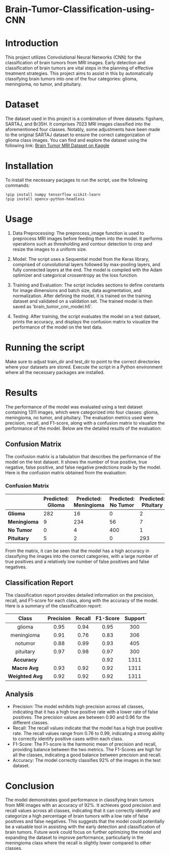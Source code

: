 # Brain-Tumor-Classification-using-CNN

# Introduction

This project utilizes Convolutional Neural Networks (CNN) for the classification of brain tumors from MRI images. Early detection and classification of brain tumors are vital steps in the planning of effective treatment strategies. This project aims to assist in this by automatically classifying brain tumors into one of the four categories: glioma, meningioma, no tumor, and pituitary.

# Dataset
The dataset used in this project is a combination of three datasets: figshare, SARTAJ, and Br35H. It comprises 7023 MRI images classified into the aforementioned four classes. Notably, some adjustments have been made to the original SARTAJ dataset to ensure the correct categorization of glioma class images. You can find and explore the dataset using the following link: [Brain Tumor MRI Dataset on Kaggle](https://www.kaggle.com/datasets/masoudnickparvar/brain-tumor-mri-dataset)

# Installation
To install the necessary pacjages to run the script, use the following commands:
```shell
!pip install numpy tensorflow scikit-learn
!pip install opencv-python-headless
```

# Usage

1. Data Preprocessing: The preprocess_image function is used to preprocess MRI images before feeding them into the model. It performs operations such as thresholding and contour detection to crop and resize the images to a uniform size.

2. Model: The script uses a Sequential model from the Keras library, comprised of convolutional layers followed by max-pooling layers, and fully connected layers at the end. The model is compiled with the Adam optimizer and categorical crossentropy as the loss function.

3. Training and Evaluation: The script includes sections to define constants for image dimensions and batch size, data augmentation, and normalization. After defining the model, it is trained on the training dataset and validated on a validation set. The trained model is then saved as 'brain_tumor_cnn_model.h5'.

4. Testing: After training, the script evaluates the model on a test dataset, prints the accuracy, and displays the confusion matrix to visualize the performance of the model on the test data.

# Running the script
Make sure to adjust train_dir and test_dir to point to the correct directories where your datasets are stored.
Execute the script in a Python environment where all the necessary packages are installed.

# Results

The performance of the model was evaluated using a test dataset containing 1311 images, which were categorized into four classes: glioma, meningioma, no tumor, and pituitary. The evaluation metrics used were precision, recall, and F1-score, along with a confusion matrix to visualize the performance of the model. Below are the detailed results of the evaluation:

## Confusion Matrix
The confusion matrix is a tabulation that describes the performance of the model on the test dataset. It shows the number of true positive, true negative, false positive, and false negative predictions made by the model. Here is the confusion matrix obtained from the evaluation:

### Confusion Matrix
<div align="center">

|            | Predicted: Glioma | Predicted: Meningioma | Predicted: No Tumor | Predicted: Pituitary |
|------------|-------------------|------------------------|---------------------|----------------------|
| **Glioma**       | 282               | 16                    | 0                   | 2                    |
| **Meningioma**   | 9                 | 234                   | 56                  | 7                    |
| **No Tumor**     | 0                 | 4                     | 400                 | 1                    |
| **Pituitary**    | 5                 | 2                     | 0                   | 293                  |
</div>



From the matrix, it can be seen that the model has a high accuracy in classifying the images into the correct categories, with a large number of true positives and a relatively low number of false positives and false negatives.

## Classification Report
The classification report provides detailed information on the precision, recall, and F1-score for each class, along with the accuracy of the model. Here is a summary of the classification report:
<div align="center">

|    Class    | Precision | Recall | F1-Score | Support |
|:-----------:|:---------:|:------:|:--------:|:-------:|
|   glioma    |    0.95   |  0.94  |   0.95   |   300   |
| meningioma  |    0.91   |  0.76  |   0.83   |   306   |
|   notumor   |    0.88   |  0.99  |   0.93   |   405   |
|  pituitary  |    0.97   |  0.98  |   0.97   |   300   |
|  **Accuracy**  |          |       |   0.92   |   1311  |
| **Macro Avg**  |    0.93   |  0.92  |   0.92   |   1311  |
|**Weighted Avg**|    0.92   |  0.92  |   0.92   |   1311  |
</div>




## Analysis

- Precision: The model exhibits high precision across all classes, indicating that it has a high true positive rate with a lower rate of false positives. The precision values are between 0.90 and 0.96 for the different classes.
- Recall: The recall values indicate that the model has a high true positive rate. The recall values range from 0.76 to 0.99, indicating a strong ability to correctly identify positive cases within each class.
- F1-Score: The F1-score is the harmonic mean of precision and recall, providing balance between the two metrics.  The F1-Scores are high for all the classes, indicating a good balance between precision and recall.
- Accuracy: The model correctly classifies 92% of the images in the test dataset.

# Conclusion

The model demonstrates good performance in classifying brain tumors from MRI images with an accuracy of 92%. It achieves good precision and recall values across all classes, indicating that it can correctly identify and categorize a high percentage of brain tumors with a low rate of false positives and false negatives. This suggests that the model could potentially be a valuable tool in assisting with the early detection and classification of brain tumors. Future work could focus on further optimizing the model and expanding the dataset to improve performance, particuliarly in the meningioma class where the recall is slightly lower compared to other classes.



